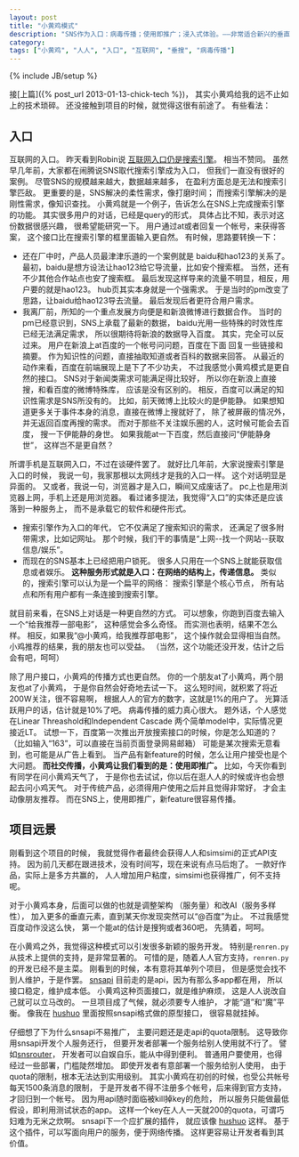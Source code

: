 ```yaml
---
layout: post
title: "小黄鸡模式"
description: "SNS作为入口：病毒传播；使用即推广；浸入式体验。——非常适合新兴的垂直业务和推荐型业务。"
category: 
tags: ["小黄鸡", "人人", "入口", "互联网", "垂搜", "病毒传播"]
---
```

{% include JB/setup %}

接[上篇]({% post_url 2013-01-13-chick-tech %})，
其实小黄鸡给我的远不止如上的技术琐碎。
还没接触到项目的时候，就觉得这很有前途了。
有些看法：

## 入口

互联网的入口。
昨天看到Robin说
[互联网入口仍是搜索引擎](http://tech.sina.com.cn/i/2013-01-12/14387972767.shtml)。
相当不赞同。
虽然早几年前，大家都在闹腾说SNS取代搜索引擎成为入口，
但我们一直没有很好的案例。
尽管SNS的规模越来越大，数据越来越多，
在盈利方面总是无法和搜索引擎匹敌。
更重要的是，SNS解决的柔性需求，像打磨时间；
而搜索引擎解决的是刚性需求，像知识查找。
小黄鸡就是一个例子，告诉怎么在SNS上完成搜索引擎的功能。
其实很多用户的对话，已经是query的形式，
具体占比不知，表示对这份数据很感兴趣，
很希望能研究一下。
用户通过at或者回复一个帐号，来获得答案，
这个接口比在搜索引擎的框里面输入更自然。
有时候，思路要转换一下：

   * 还在厂中时，产品人员最津津乐道的一个案例就是
   baidu和hao123的关系了。
   最初，baidu是想方设法让hao123给它导流量，比如安个搜索框。
   当然，还有不少其他合作站点也安了搜索框。
   最后发现这样导来的流量不明显，相反，用户要的就是hao123。
   hub页其实本身就是一个强需求。
   于是当时的pm改变了思路，让baidu给hao123导去流量。
   最后发现后者更符合用户需求。
   * 我离厂前，所知的一个重点发展方向便是和新浪微博进行数据合作。
   当时的pm已经意识到，SNS上承载了最新的数据，
   baidu光用一些特殊的时效性库已经无法满足需求，
   所以很期待将新浪的数据导入百度。
   其实，完全可以反过来。
   用户在新浪上at百度的一个帐号问问题，百度在下面
   回复一些链接和摘要。
   作为知识性的问题，直接抽取知道或者百科的数据来回答。
   从最近的动作来看，百度在前端展现上是下了不少功夫，
   不过我感觉小黄鸡模式是更自然的接口。
   SNS对于新闻类需求可能满足得比较好，
   所以你在新浪上直接搜，和看百度的微博特殊库，
   应该是没有区别的。
   相反，百度可以满足的知识性需求是SNS所没有的。
   比如，前天微博上比较火的是伊能静。
   如果想知道更多关于事件本身的消息，直接在微博上搜就好了，
   除了被屏蔽的情况外，并无返回百度再搜的需求。
   而对于那些不关注娱乐圈的人，这时候可能会去百度，
   搜一下伊能静的身世。
   如果我能at一下百度，然后直接问“伊能静身世”，
   这样岂不是更自然？

所谓手机是互联网入口，不过在谈硬件罢了。
就好比几年前，大家说搜索引擎是入口的时候，
我说一句，我家那根以太网线才是我的入口一样。
这个对话明显是异面的。
又或者，我说一句，浏览器才是入口，瞬间又成废话了。
pc上也是用浏览器上网，手机上还是用浏览器。
看过诸多提法，我觉得“入口”的实体还是应该落到一种服务上，
而不是承载它的软件和硬件形式。

   * 搜索引擎作为入口的年代，
   它不仅满足了搜索知识的需求，
   还满足了很多附带需求，比如记网址。
   那个时候，我们干的事情是“上网--找一个网站--获取信息/娱乐”。
   * 而现在的SNS基本上已经把用户锁死。
   很多人只用在一个SNS上就能获取信息或者娱乐。
   **这种服务形式就是入口：在网络的结构上，传递信息。**
   类似的，搜索引擎可以认为是一个扁平的网络：
   搜索引擎是个核心节点，
   所有站点和所有用户都有一条连接到搜索引擎。

就目前来看，在SNS上对话是一种更自然的方式。
可以想象，你跑到百度去输入一个“给我推荐一部电影”，
这种感觉会多么奇怪。
而实测也表明，结果不怎么样。
相反，如果我“@小黄鸡，给我推荐部电影”，
这个操作就会显得相当自然。
小鸡推荐的结果，我的朋友也可以受益。
（当然，这个功能还没开发，估计之后会有吧，呵呵）

除了用户接口，小黄鸡的传播方式也更自然。
你的一个朋友at了小黄鸡，两个朋友也at了小黄鸡，
于是你自然会好奇地去试一下。
这么短时间，就积累了将近200W关注，很不容易啊，
根据人人的官方的数字，这就是1%的用户了。
光算活跃用户的话，估计就是10%了吧。
病毒传播的威力真心很大。
题外话，个人感觉在Linear Threashold和Independent Cascade
两个简单model中，实际情况更接近LT。
试想一下，百度第一次推出开放搜索接口的时候，你是怎么知道的？
（比如输入“163”，可以直接在当前页面登录网易邮箱）
可能是某次搜索无意看到，也可能是从广告上看到。
当产品有新feature的时候，怎么让用户接受也是个大问题。
**而社交传播，小黄鸡让我们看到的是：使用即推广。**
比如，今天你看到有同学在问小黄鸡天气了，
于是你也去试试，你以后在逛人人的时候或许也会想起去问小鸡天气。
对于传统产品，必须得用户使用之后并且觉得非常好，
才会主动像朋友推荐。
而在SNS上，使用即推广，新feature很容易传播。

## 项目远景

刚看到这个项目的时候，
我就觉得作者最终会获得人人和simsimi的正式API支持。
因为前几天都在跟进技术，没有时间写，现在来说有点马后炮了。
一款好作品，实际上是多方共赢的，
人人增加用户粘度，simsimi也获得推广，何不支持呢。

对于小黄鸡本身，后面可以做的也就是调整架构
（服务量）和改AI（服务多样性），
加入更多的垂直元素，直到某天你发现突然可以“@百度”为止。
不过我感觉百度动作没这么快，
第一个能at的估计是搜狗或者360吧，
先猜着，呵呵。

在小黄鸡之外，我觉得这种模式可以引发很多新颖的服务开发。
特别是`renren.py`从技术上提供的支持，是非常显著的。
可惜的是，随着人人官方支持，`renren.py`的开发已经不是主菜。
刚看到的时候，本有意将其单列个项目，
但是感觉会找不到人维护，于是作罢。
[snsapi](https://github.com/hupili/snsapi/)
目前走的是api，因为有那么多app都在用，
所以接口稳定，维护成本低。
小黄鸡这种页面接口，就是维护麻烦，
这是人人说改自己就可以立马改的。
一旦项目成了气候，就必须要专人维护，
才能“道”和“魔”平衡。
像我在
[hushuo](https://github.com/hupili/xiaohuangji/blob/hushuo/renren.py)
里面按照snsapi格式做的原型接口，
很容易就挂掉。

仔细想了下为什么snsapi不易推广，
主要问题还是走api的quota限制。
这导致你用snsapi开发个人服务还行，
但要开发者部署一个服务给别人使用就不行了。
譬如[snsrouter](https://github.com/hupili/sns-router)，
开发者可以自娱自乐，能从中得到便利。
普通用户要使用，也得经过一些部署，门槛陡然增加。
即使开发者有意部署一个服务给别人使用，
由于quota的限制，根本无法达到实用级别。
其实小黄鸡在初创的时候，也受公共帐号每天1500条消息的限制，
于是开发者不得不注册多个帐号，后来得到官方支持，才回归到一个帐号。
因为用api随时面临被kill掉key的危险，
所以服务只能做最低假设，即利用测试状态的app。
这样一个key在人人一天就200的quota，可谓巧妇难为无米之炊啊。
snsapi下一个应扩展的插件，
就应该像
[hushuo](https://github.com/hupili/xiaohuangji/blob/hushuo/renren.py)
这样。
基于这个插件，可以写面向用户的服务，便于网络传播。
这样更容易让开发者看到其价值。


